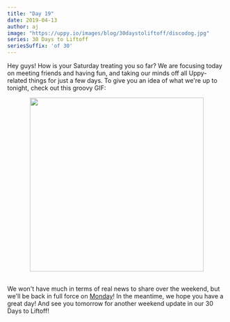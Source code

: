 ```yaml
---
title: "Day 19"
date: 2019-04-13
author: aj
image: "https://uppy.io/images/blog/30daystoliftoff/discodog.jpg"
series: 30 Days to Liftoff
seriesSuffix: 'of 30'
---
```


Hey guys! How is your Saturday treating you so far? We are focusing today on meeting friends and having fun, and taking our minds off all Uppy-related things for just a few days. To give you an idea of what we're up to tonight, check out this groovy GIF:

<!--more-->

<center><img width="400" src="https://media.giphy.com/media/k2Da0Uzaxo9xe/giphy.gif"><br/><br/></center>

We won't have much in terms of real news to share over the weekend, but we'll be back in full force on [Monday](/blog/2019/04/liftoff-14/)! In the meantime, we hope you have a great day! And see you tomorrow for another weekend update in our 30 Days to Liftoff!
